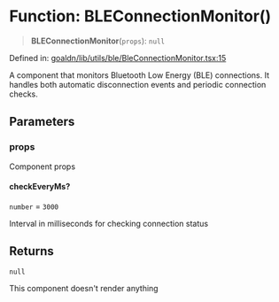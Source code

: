 # Function: BLEConnectionMonitor()

> **BLEConnectionMonitor**(`props`): `null`

Defined in: [goaldn/lib/utils/ble/BleConnectionMonitor.tsx:15](https://github.com/aldesgroup/goaldn/blob/6a7943d02984b1a6b41d76a3a483a1484b644076/lib/utils/ble/BleConnectionMonitor.tsx#L15)

A component that monitors Bluetooth Low Energy (BLE) connections.
It handles both automatic disconnection events and periodic connection checks.

## Parameters

### props

Component props

#### checkEveryMs?

`number` = `3000`

Interval in milliseconds for checking connection status

## Returns

`null`

This component doesn't render anything
